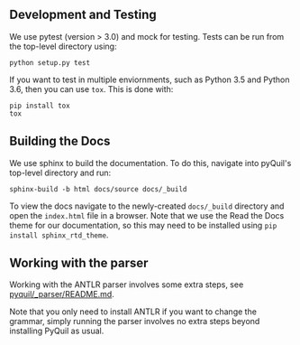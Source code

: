 ## Development and Testing

We use pytest (version > 3.0) and mock for testing. Tests can be run from the top-level directory using:
```
python setup.py test
```
If you want to test in multiple enviornments, such as Python 3.5 and Python 3.6, then you can use `tox`. This is done with:
```
pip install tox
tox
```

## Building the Docs

We use sphinx to build the documentation. To do this, navigate into pyQuil's top-level directory and run:

```
sphinx-build -b html docs/source docs/_build
```
To view the docs navigate to the newly-created `docs/_build` directory and open
the `index.html` file in a browser. Note that we use the Read the Docs theme for
our documentation, so this may need to be installed using `pip install sphinx_rtd_theme`.

## Working with the parser

Working with the ANTLR parser involves some extra steps, 
see [pyquil/_parser/README.md](pyquil/_parser/README.md).

Note that you only need to install ANTLR if you want to change the grammar, simply running the parser involves no extra
steps beyond installing PyQuil as usual.
